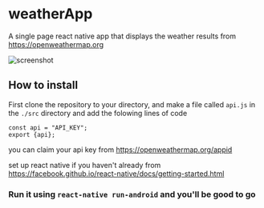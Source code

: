 # weatherApp
A single page react native app that displays the weather results from https://openweathermap.org

![screenshot](https://drive.google.com/uc?export=view&id=1Z8PWfqMX5g1AU-5ns9o-YtJA2Eafm0-Y)


## How to install

First clone the repository to your directory, and make a file called ```api.js``` in the ```./src``` directory and add the folowing lines of code
```
const api = "API_KEY";
export {api};

```

you can claim your api key from https://openweathermap.org/appid

set up react native if you haven't already from https://facebook.github.io/react-native/docs/getting-started.html

### Run it using ```react-native run-android``` and you'll be good to go 

